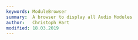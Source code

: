 ```yaml
---
keywords: ModuleBrowser
summary:  A browser to display all Audio Modules
author:   Christoph Hart
modified: 18.03.2019
---
```

  